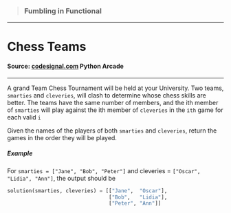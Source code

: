 > ### Fumbling in Functional

---

# Chess Teams

#### Source: [codesignal.com](https://codesignal.com/) Python Arcade

---

A grand Team Chess Tournament will be held at your University. Two teams, `smarties` and `cleveries`, will clash to determine whose chess skills are better. The teams have the same number of members, and the ith member of `smarties` will play against the ith member of `cleveries` in the `ith` game for each valid `i`

Given the names of the players of both `smarties` and `cleveries`, return the games in the order they will be played.

##### Example

For `smarties = ["Jane", "Bob", "Peter"]` and
cleveries = `["Oscar", "Lidia", "Ann"]`, the output should be

```py
solution(smarties, cleveries) = [["Jane",  "Oscar"],
                                 ["Bob",   "Lidia"],
                                 ["Peter", "Ann"]]
```
